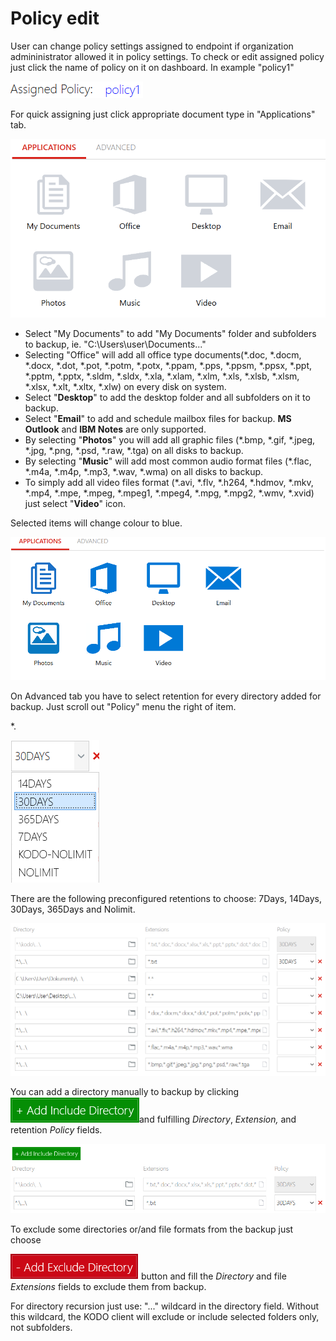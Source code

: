 # Policy edit

User can change policy settings assigned to endpoint if organization admininistrator allowed it in policy settings. To check or edit assigned policy just click the name of policy on it on dashboard. In example "policy1"

![](../../.gitbook/assets/assignedpol1.PNG)

For quick assigning just click appropriate document type in "Applications" tab.

![](../../.gitbook/assets/clipolicyset1.PNG)

* Select "My Documents" to add "My Documents" folder and subfolders to backup, ie. "C:\Users\user\Documents...\"
* Selecting "Office" will add all office type documents\(\*.doc, \*.docm, \*.docx, \*.dot, \*.pot, \*.potm, \*.potx,  \*.ppam, \*.pps, \*.ppsm, \*.ppsx, \*.ppt, \*.pptm, \*.pptx, \*.sldm, \*.sldx, \*.xla, \*.xlam, \*.xlm, \*.xls, \*.xlsb, \*.xlsm, \*.xlsx, \*.xlt, \*.xltx, \*.xlw\) on every disk on system.
* Select "**Desktop**" to add the desktop folder and all subfolders on it to backup.
* Select "**Email**" to add and schedule mailbox files for backup. **MS Outlook** and **IBM Notes** are only supported.
* By selecting "**Photos**" you will add all graphic files \(\*.bmp, \*.gif, \*.jpeg, \*.jpg, \*.png, \*.psd, \*.raw, \*.tga\) on all disks to backup.
* By selecting "**Music**" will add most common audio format files \(\*.flac, \*.m4a, \*.m4p, \*.mp3, \*.wav, \*.wma\) on all disks to backup.
* To simply add all video files format \(\*.avi, \*.flv, \*.h264, \*.hdmov, \*.mkv, \*.mp4, \*.mpe, \*.mpeg, \*.mpeg1, \*.mpeg4, \*.mpg, \*.mpg2, \*.wmv, \*.xvid\) just select "**Video**" icon.

Selected items will change colour to blue.

![](../../.gitbook/assets/clipolicyset2.PNG)

On Advanced tab you have to select retention for every directory added for backup. Just scroll out "Policy" menu  the right of item.

\*.

![](../../.gitbook/assets/clipolicyset5.PNG)

There are the following preconfigured retentions to choose: 7Days, 14Days, 30Days, 365Days and Nolimit.

![](../../.gitbook/assets/clipolicyset3.PNG)

You can add a directory manually to backup by clicking ![](../../.gitbook/assets/addinclude.PNG)and fulfilling _Directory_, _Extension,_ and retention _Policy_ fields.

![](../../.gitbook/assets/clipolicyset4.PNG)

To exclude some directories or/and file formats from the backup just choose 

![](../../.gitbook/assets/addexclude.PNG) button and fill the _Directory_ and file _Extensions_ fields to exclude them from backup.

For directory recursion just use: "...\" wildcard in the directory field. Without this wildcard, the KODO client will exclude or include selected folders only, not subfolders.

